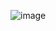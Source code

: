 ![image](https://github.com/rllko/StickyNotes/assets/166535715/e6c40bde-3d72-4913-a4fc-9ca1037cd7ad)
